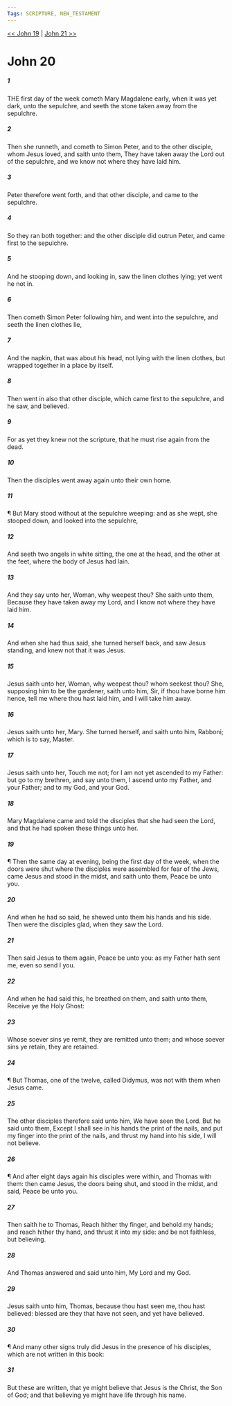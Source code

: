 ```yaml
---
Tags: SCRIPTURE, NEW_TESTAMENT
---
```


[<< John 19](NEW_TESTAMENT/04_John/John_19.md) | [John 21 >>](NEW_TESTAMENT/04_John/John_21.md)

# John 20

##### 1
 THE first day of the week cometh Mary Magdalene early, when it was yet dark, unto the sepulchre, and seeth the stone taken away from the sepulchre.
##### 2
 Then she runneth, and cometh to Simon Peter, and to the other disciple, whom Jesus loved, and saith unto them, They have taken away the Lord out of the sepulchre, and we know not where they have laid him.
##### 3
 Peter therefore went forth, and that other disciple, and came to the sepulchre.
##### 4
 So they ran both together: and the other disciple did outrun Peter, and came first to the sepulchre.
##### 5
 And he stooping down, and looking in, saw the linen clothes lying; yet went he not in.
##### 6
 Then cometh Simon Peter following him, and went into the sepulchre, and seeth the linen clothes lie,
##### 7
 And the napkin, that was about his head, not lying with the linen clothes, but wrapped together in a place by itself.
##### 8
 Then went in also that other disciple, which came first to the sepulchre, and he saw, and believed.
##### 9
 For as yet they knew not the scripture, that he must rise again from the dead.
##### 10
 Then the disciples went away again unto their own home.
##### 11
 ¶ But Mary stood without at the sepulchre weeping: and as she wept, she stooped down, and looked into the sepulchre,
##### 12
 And seeth two angels in white sitting, the one at the head, and the other at the feet, where the body of Jesus had lain.
##### 13
 And they say unto her, Woman, why weepest thou? She saith unto them, Because they have taken away my Lord, and I know not where they have laid him.
##### 14
 And when she had thus said, she turned herself back, and saw Jesus standing, and knew not that it was Jesus.
##### 15
 Jesus saith unto her, Woman, why weepest thou? whom seekest thou? She, supposing him to be the gardener, saith unto him, Sir, if thou have borne him hence, tell me where thou hast laid him, and I will take him away.
##### 16
 Jesus saith unto her, Mary. She turned herself, and saith unto him, Rabboni; which is to say, Master.
##### 17
 Jesus saith unto her, Touch me not; for I am not yet ascended to my Father: but go to my brethren, and say unto them, I ascend unto my Father, and your Father; and to my God, and your God.
##### 18
 Mary Magdalene came and told the disciples that she had seen the Lord, and that he had spoken these things unto her.
##### 19
 ¶ Then the same day at evening, being the first day of the week, when the doors were shut where the disciples were assembled for fear of the Jews, came Jesus and stood in the midst, and saith unto them, Peace be unto you.
##### 20
 And when he had so said, he shewed unto them his hands and his side. Then were the disciples glad, when they saw the Lord.
##### 21
 Then said Jesus to them again, Peace be unto you: as my Father hath sent me, even so send I you.
##### 22
 And when he had said this, he breathed on them, and saith unto them, Receive ye the Holy Ghost:
##### 23
 Whose soever sins ye remit, they are remitted unto them; and whose soever sins ye retain, they are retained.
##### 24
 ¶ But Thomas, one of the twelve, called Didymus, was not with them when Jesus came.
##### 25
 The other disciples therefore said unto him, We have seen the Lord. But he said unto them, Except I shall see in his hands the print of the nails, and put my finger into the print of the nails, and thrust my hand into his side, I will not believe.
##### 26
 ¶ And after eight days again his disciples were within, and Thomas with them: then came Jesus, the doors being shut, and stood in the midst, and said, Peace be unto you.
##### 27
 Then saith he to Thomas, Reach hither thy finger, and behold my hands; and reach hither thy hand, and thrust it into my side: and be not faithless, but believing.
##### 28
 And Thomas answered and said unto him, My Lord and my God.
##### 29
 Jesus saith unto him, Thomas, because thou hast seen me, thou hast believed: blessed are they that have not seen, and yet have believed.
##### 30
 ¶ And many other signs truly did Jesus in the presence of his disciples, which are not written in this book:
##### 31
 But these are written, that ye might believe that Jesus is the Christ, the Son of God; and that believing ye might have life through his name.
